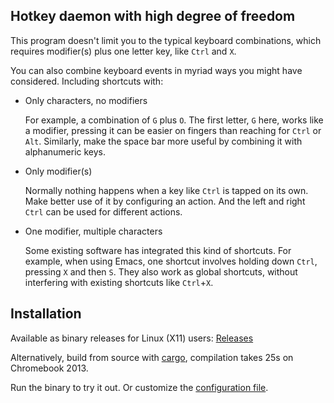 ## Hotkey daemon with high degree of freedom

This program doesn't limit you to the
typical keyboard combinations, which requires
modifier(s) plus one letter key, like `Ctrl` and `X`.

You can also combine keyboard events in myriad ways you might have considered.
Including shortcuts with:

- Only characters, no modifiers

  For example, a combination of `G` plus `O`.
The first letter, `G` here, works like a modifier,
pressing it can be easier on fingers than reaching for `Ctrl` or `Alt`.
Similarly, make the space bar more useful
by combining it with alphanumeric keys.

- Only modifier(s)

  Normally nothing happens when a key like `Ctrl` is tapped on its own.
Make better use of it by configuring an action.
And the left and right `Ctrl` can be used for different actions.

- One modifier, multiple characters

  Some existing software has integrated this kind of shortcuts.
For example, when using Emacs, one shortcut involves holding down `Ctrl`, pressing `X` and then `S`.
They also work as global shortcuts,
without interfering with existing shortcuts like `Ctrl`+`X`.


## Installation

Available as binary releases for Linux (X11) users:
[Releases](https://github.com/wzhd/kseqi/releases)

Alternatively, build from source with [cargo](https://rustup.rs/),
compilation takes 25s on Chromebook 2013.

Run the binary to try it out.
Or customize the [configuration file](https://github.com/wzhd/kseqi/blob/main/configuration.md).
